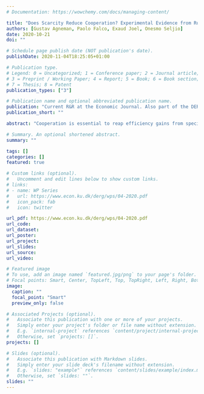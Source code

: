 ```yaml
---
# Documentation: https://wowchemy.com/docs/managing-content/

title: "Does Scarcity Reduce Cooperation? Experimental Evidence from Rural Tanzania"
authors: [Gustav Agneman, Paolo Falco, Exaud Joel, Onesmo Seljio]
date: 2020-10-21
doi: ""

# Schedule page publish date (NOT publication's date).
publishDate: 2020-11-04T18:25:05+01:00

# Publication type.
# Legend: 0 = Uncategorized; 1 = Conference paper; 2 = Journal article;
# 3 = Preprint / Working Paper; 4 = Report; 5 = Book; 6 = Book section;
# 7 = Thesis; 8 = Patent
publication_types: ["3"]

# Publication name and optional abbreviated publication name.
publication: "Current R&R at the Economic Journal. Also part of the DERG Working Paper Series"
publication_short: ""

abstract: "Cooperation is essential to reap efficiency gains from specialization, not least in poor communities where economic transactions are often informal. Yet, cooperation might be more difficult to sustain under scarcity, since defecting from a cooperative equilibrium can yield safe, short-run benefits. In this study, we investigate how scarcity affects cooperation by leveraging exogenous variation in economic conditions induced by the Msimu harvest in rural Tanzania. We document significant changes in food consumption between the pre- and post-harvest period, and show that lean season scarcity reduces socially efficient but personally risky investment in a framed investment game. This can contribute to what is commonly referred to as a behavioral poverty trap."

# Summary. An optional shortened abstract.
summary: ""

tags: []
categories: []
featured: true

# Custom links (optional).
#   Uncomment and edit lines below to show custom links.
# links:
# - name: WP Series
#   url: https://www.econ.ku.dk/derg/wps/04-2020.pdf
#   icon_pack: fab
#   icon: twitter

url_pdf: https://www.econ.ku.dk/derg/wps/04-2020.pdf
url_code:
url_dataset:
url_poster:
url_project:
url_slides:
url_source:
url_video:

# Featured image
# To use, add an image named `featured.jpg/png` to your page's folder. 
# Focal points: Smart, Center, TopLeft, Top, TopRight, Left, Right, BottomLeft, Bottom, BottomRight.
image:
  caption: ""
  focal_point: "Smart"
  preview_only: false

# Associated Projects (optional).
#   Associate this publication with one or more of your projects.
#   Simply enter your project's folder or file name without extension.
#   E.g. `internal-project` references `content/project/internal-project/index.md`.
#   Otherwise, set `projects: []`.
projects: []

# Slides (optional).
#   Associate this publication with Markdown slides.
#   Simply enter your slide deck's filename without extension.
#   E.g. `slides: "example"` references `content/slides/example/index.md`.
#   Otherwise, set `slides: ""`.
slides: ""
---
```

